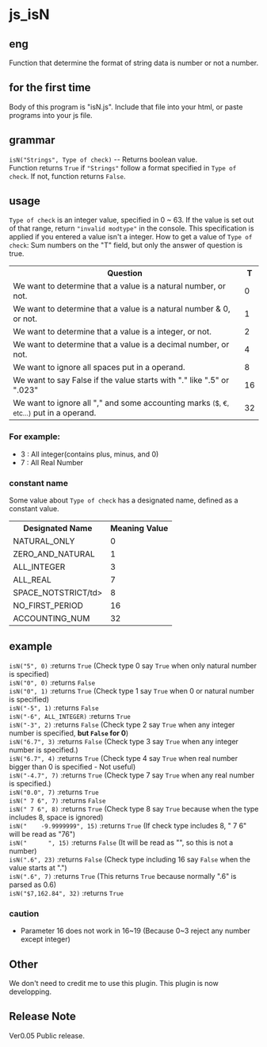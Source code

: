 # js_isN

## eng
Function that determine the format of string data is number or not a number.

## for the first time
Body of this program is "isN.js".
Include that file into your html, or paste programs into your js file.

## grammar
`isN("Strings", Type of check)` -- Returns boolean value.<br>
Function returns `True` if `"Strings"` follow a format specified in `Type of check`.
If not, function returns `False`.

## usage
`Type of check` is an integer value, specified in 0 ~ 63.
If the value is set out of that range, return `"invalid modtype"` in the console.
This specification is applied if you entered a value isn't a integer.
How to get a value of `Type of check`: Sum numbers on the "T" field, but only the answer of question is true.
<table>
  <tr>
    <th>Question</th>
    <th>T</th>
  </tr>
  <tr>
    <td>We want to determine that a value is a natural number, or not.</td>
    <td>0</td>
  </tr>
  <tr>
    <td>We want to determine that a value is a natural number & 0, or not.</td>
    <td>1</td>
  </tr>
  <tr>
    <td>We want to determine that a value is a integer, or not.</td>
    <td>2</td>
  </tr>
  <tr>
    <td>We want to determine that a value is a decimal number, or not.</td>
    <td>4</td>
  </tr>
  <tr>
    <td>We want to ignore all spaces put in a operand.</td>
    <td>8</td>
  </tr>
  <tr>
    <td>We want to say False if the value starts with "." like ".5" or ".023"</td>
    <td>16</td>
  </tr>
  <tr>
    <td>We want to ignore all "," and some accounting marks <small>($, €, etc…)</small> put in a operand.</td>
    <td>32</td>
  </tr>
</table>

### For example:
<ul>
  <li>3 : All integer(contains plus, minus, and 0)</li>
  <li>7 : All Real Number</li>
</ul>

### constant name
Some value about `Type of check` has a designated name, defined as a constant value.
<table>
  <tr>
    <th>Designated Name</th>
    <th>Meaning Value</th>
  </tr>
  <tr>
    <td>NATURAL_ONLY</td>
    <td>0</td>
  </tr>
  <tr>
    <td>ZERO_AND_NATURAL</td>
    <td>1</td>
  </tr>
  <tr>
    <td>ALL_INTEGER</td>
    <td>3</td>
  </tr>
  <tr>
    <td>ALL_REAL</td>
    <td>7</td>
  </tr>
  <tr>
    <td>SPACE_NOTSTRICT/td>
    <td>8</td>
  </tr>
  <tr>
    <td>NO_FIRST_PERIOD</td>
    <td>16</td>
  </tr>
  <tr>
    <td>ACCOUNTING_NUM</td>
    <td>32</td>
  </tr>
</table>

## example
`isN("5", 0)`                 :returns `True`   (Check type 0 say `True` when only natural number is specified)<br>
`isN("0", 0)`                 :returns `False`<br>
`isN("0", 1)`                 :returns `True`   (Check type 1 say `True` when 0 or natural number is specified)<br>
`isN("-5", 1)`                :returns `False`<br>
`isN("-6", ALL_INTEGER)`      :returns `True`<br>
`isN("-3", 2)`                :returns `False`  (Check type 2 say `True` when any integer number is specified, <b>but `False` for 0</b>)<br>
`isN("6.7", 3)`               :returns `False`  (Check type 3 say `True` when any integer number is specified.)<br>
`isN("6.7", 4)`               :returns `True`   (Check type 4 say `True` when real number bigger than 0 is specified - Not useful)<br>
`isN("-4.7", 7)`              :returns `True`   (Check type 7 say `True` when any real number is specified.)<br>
`isN("0.0", 7)`               :returns `True`<br>
`isN(" 7 6", 7)`              :returns `False`<br>
`isN(" 7 6", 8)`              :returns `True`   (Check type 8 say `True` because when the type includes 8, space is ignored)<br>
`isN("    -9.9999999", 15)`   :returns `True`   (If check type includes 8, " 7 6" will be read as "76")<br>
`isN("      ", 15)`           :returns `False`  (It will be read as "", so this is not a number)<br>
`isN(".6", 23)`               :returns `False`  (Check type including 16 say `False` when the value starts at ".")<br>
`isN(".6", 7)`                :returns `True`   (This returns `True` because normally ".6" is parsed as 0.6)<br>
`isN("$7,162.84", 32)`        :returns `True`<br>

### caution
<ul>
  <li>Parameter 16 does not work in 16~19 (Because 0~3 reject any number except integer)</li>
</ul>

## Other
We don't need to credit me to use this plugin.
This plugin is now developping.

## Release Note
Ver0.05 Public release.
